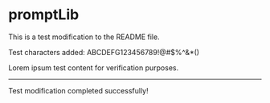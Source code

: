 # promptLib

This is a test modification to the README file.

Test characters added: ABCDEFG123456789!@#$%^&*()

Lorem ipsum test content for verification purposes.

---
Test modification completed successfully!